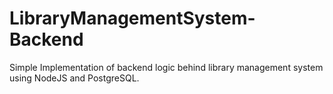 # LibraryManagementSystem-Backend
Simple Implementation of backend logic behind library management system using NodeJS and PostgreSQL.
